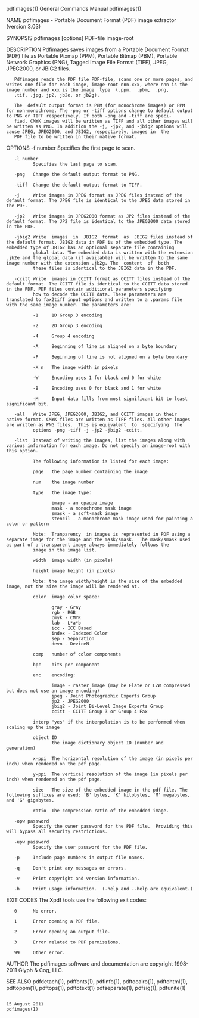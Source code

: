 pdfimages(1)                                                                               General Commands Manual                                                                               pdfimages(1)

NAME
       pdfimages - Portable Document Format (PDF) image extractor (version 3.03)

SYNOPSIS
       pdfimages [options] PDF-file image-root

DESCRIPTION
       Pdfimages  saves  images from a Portable Document Format (PDF) file as Portable Pixmap (PPM), Portable Bitmap (PBM), Portable Network Graphics (PNG), Tagged Image File Format (TIFF), JPEG, JPEG2000,
       or JBIG2 files.

       Pdfimages reads the PDF file PDF-file, scans one or more pages, and writes one file for each image, image-root-nnn.xxx, where nnn is the image number and xxx is the image  type  (.ppm,  .pbm,  .png,
       .tif, .jpg, jp2, jb2e, or jb2g).

       The  default output format is PBM (for monochrome images) or PPM for non-monochrome. The -png or -tiff options change to default output to PNG or TIFF respectively. If both -png and -tiff are speci‐
       fied, CMYK images will be written as TIFF and all other images will be written as PNG. In addition the -j, -jp2, and -jbig2 options will cause JPEG, JPEG2000, and JBIG2, respectively, images in  the
       PDF file to be written in their native format.

OPTIONS
       -f number
              Specifies the first page to scan.

       -l number
              Specifies the last page to scan.

       -png   Change the default output format to PNG.

       -tiff  Change the default output format to TIFF.

       -j     Write images in JPEG format as JPEG files instead of the default format. The JPEG file is identical to the JPEG data stored in the PDF.

       -jp2   Write images in JPEG2000 format as JP2 files instead of the default format. The JP2 file is identical to the JPEG2000 data stored in the PDF.

       -jbig2 Write  images  in  JBIG2  format  as  JBIG2 files instead of the default format. JBIG2 data in PDF is of the embedded type. The embedded type of JBIG2 has an optional separate file containing
              global data. The embedded data is written with the extension .jb2e and the global data (if available) will be written to the same image number with the extension .jb2g. The  content  of  both
              these files is identical to the JBIG2 data in the PDF.

       -ccitt Write  images in CCITT format as CCITT files instead of the default format. The CCITT file is identical to the CCITT data stored in the PDF. PDF files contain additional parameters specifying
              how to decode the CCITT data. These parameters are translated to fax2tiff input options and written to a .params file with the same image number. The parameters are:

              -1     1D Group 3 encoding

              -2     2D Group 3 encoding

              -4     Group 4 encoding

              -A     Beginning of line is aligned on a byte boundary

              -P     Beginning of line is not aligned on a byte boundary

              -X n   The image width in pixels

              -W     Encoding uses 1 for black and 0 for white

              -B     Encoding uses 0 for black and 1 for white

              -M     Input data fills from most significant bit to least significant bit.

       -all   Write JPEG, JPEG2000, JBIG2, and CCITT images in their native format. CMYK files are written as TIFF files. All other images are written as PNG files.  This is equivalent  to  specifying  the
              options -png -tiff -j -jp2 -jbig2 -ccitt.

       -list  Instead of writing the images, list the images along with various information for each image. Do not specify an image-root with this option.

              The following information is listed for each image:

              page   the page number containing the image

              num    the image number

              type   the image type:

                     image - an opaque image
                     mask - a monochrome mask image
                     smask - a soft-mask image
                     stencil - a monochrome mask image used for painting a color or pattern

              Note:  Tranparency  in images is represented in PDF using a separate image for the image and the mask/smask.  The mask/smask used as part of a transparent image always immediately follows the
              image in the image list.

              width  image width (in pixels)

              height image height (in pixels)

              Note: the image width/height is the size of the embedded image, not the size the image will be rendered at.

              color  image color space:

                     gray - Gray
                     rgb - RGB
                     cmyk - CMYK
                     lab - L*a*b
                     icc - ICC Based
                     index - Indexed Color
                     sep - Separation
                     devn - DeviceN

              comp   number of color components

              bpc    bits per component

              enc    encoding:

                     image - raster image (may be Flate or LZW compressed but does not use an image encoding)
                     jpeg - Joint Photographic Experts Group
                     jp2 - JPEG2000
                     jbig2 - Joint Bi-Level Image Experts Group
                     ccitt - CCITT Group 3 or Group 4 Fax

              interp "yes" if the interpolation is to be performed when scaling up the image

              object ID
                     the image dictionary object ID (number and generation)

              x-ppi  The horizontal resolution of the image (in pixels per inch) when rendered on the pdf page.

              y-ppi  The vertical resolution of the image (in pixels per inch) when rendered on the pdf page.

              size   The size of the embedded image in the pdf file. The following suffixes are used: 'B' bytes, 'K' kilobytes, 'M' megabytes, and 'G' gigabytes.

              ratio  The compression ratio of the embedded image.

       -opw password
              Specify the owner password for the PDF file.  Providing this will bypass all security restrictions.

       -upw password
              Specify the user password for the PDF file.

       -p     Include page numbers in output file names.

       -q     Don't print any messages or errors.

       -v     Print copyright and version information.

       -h     Print usage information.  (-help and --help are equivalent.)

EXIT CODES
       The Xpdf tools use the following exit codes:

       0      No error.

       1      Error opening a PDF file.

       2      Error opening an output file.

       3      Error related to PDF permissions.

       99     Other error.

AUTHOR
       The pdfimages software and documentation are copyright 1998-2011 Glyph & Cog, LLC.

SEE ALSO
       pdfdetach(1), pdffonts(1), pdfinfo(1), pdftocairo(1), pdftohtml(1), pdftoppm(1), pdftops(1), pdftotext(1) pdfseparate(1), pdfsig(1), pdfunite(1)

                                                                                                15 August 2011                                                                                   pdfimages(1)
